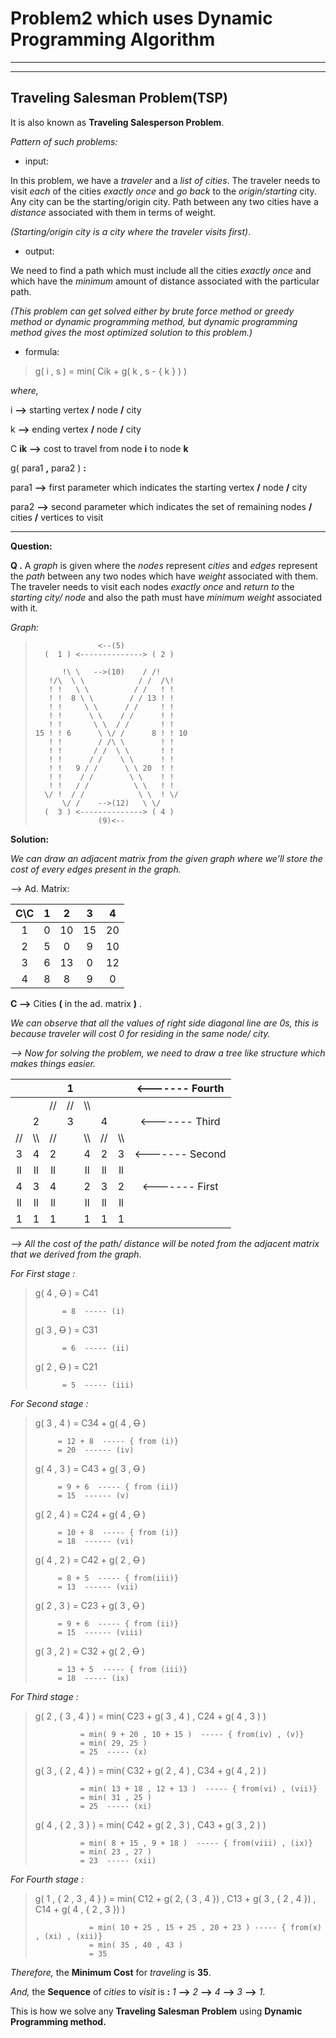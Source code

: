 # Problem2 which uses Dynamic Programming Algorithm

---
---

##  Traveling Salesman Problem(TSP)

It is also known as **Traveling Salesperson Problem**.

*Pattern of such problems:*
- input: 

In this problem, we have a *traveler* and a *list of cities*. The traveler needs to visit *each* of the cities *exactly once* and *go back* to the *origin/starting* city. Any city can be the starting/origin city. Path between any two cities have a  *distance* associated with them in terms of weight.

*(Starting/origin city is a city where the traveler visits first)*.

- output:

We need to find a path which must include all the cities *exactly once* and which have the *minimum* amount of distance associated with the particular path.

*(This problem can get solved either by brute force method or greedy method or dynamic programming method, but dynamic programming method gives the most optimized solution to this problem.)*

- formula:
>g( i , s ) = min( Cik + g( k , s - { k } ) )

*where,*

i **-->** starting vertex **/** node **/** city

k **-->** ending vertex **/** node **/** city

C **ik** **-->** cost to travel from node **i** to node **k**

g( para1 **,** para2 ) **:** 

para1 **-->** first parameter which indicates the starting vertex **/** node **/** city

para2 **-->** second parameter which indicates the set of remaining nodes **/** cities **/** vertices to visit

---


**Question:**

**Q .** A *graph* is given where the *nodes* represent *cities* and *edges* represent the *path* between any two nodes which have *weight* associated with them. The traveler needs to visit each nodes *exactly once* and *return to* the *starting city/ node* and also the path must have *minimum weight* associated with it.

*Graph:*

>                   <--(5)
>       (  1 ) <--------------> ( 2 )
>  
>           !\ \   -->(10)    / /!
>        !/\  \ \            / /  /\!
>        ! !   \ \          / /   ! !
>        ! !  8 \ \        / / 13 ! !
>        ! !     \ \      / /     ! !
>        ! !      \ \    / /      ! !
>        ! !       \ \  / /       ! !
>     15 ! ! 6      \ \/ /      8 ! ! 10
>        ! !        / /\ \        ! !
>        ! !       / /  \ \       ! !
>        ! !      / /    \ \      ! !
>        ! !   9 / /      \ \ 20  ! !
>        ! !    / /        \ \    ! !
>        ! !   / /          \ \   ! !
>       \/ !  / /            \ \  ! \/
>           \/ /    -->(12)   \ \/
>       (  3 ) <--------------> ( 4 )  
>                   (9)<--

 **Solution:**

*We can draw an adjacent matrix from the given graph where we'll store the cost of every edges present in the graph.*

 --> Ad. Matrix: 

|C\C  | 1 | 2 | 3 | 4 |
|:---: | :---: | :---: | :---: | :---: |
| 1 | 0 | 10 | 15 | 20 |
| 2 | 5 | 0 | 9 | 10 |
| 3 | 6 | 13 | 0 | 12 |
| 4 | 8 | 8 | 9 | 0 |

**C -->** Cities **(** in the ad. matrix **)** .

*We can observe that all the values of right side diagonal line are 0s, this is because traveler will cost 0 for residing in the same node/ city.*

*--> Now for solving the problem, we need to draw a tree like structure which makes things easier.*

| | | | 1 | | | | <------- Fourth |
| :---: | :---: | :---: | :---: | :---: | :---: | :---: | :---: |
| | | // | // | \\\ | | |
| | 2 | | 3 | | 4 | | <------- Third |
| // | \\\ | // | | \\\ | // | \\\ |
| 3 | 4 | 2 | | 4 | 2 | 3 | <------- Second |
| ll | ll | ll | | ll | ll | ll |
| 4 | 3 | 4 | | 2 | 3 | 2 | <------- First |
| ll | ll | ll | | ll | ll | ll |
| 1 | 1 | 1 | | 1 | 1 | 1 |

*--> All the cost of the path/ distance will be noted from the adjacent matrix that we derived from the graph.*

*For First stage :*

>g( 4 , ~~O~~ ) = C41       
>  
>           = 8  ----- (i)
>
>g( 3 , ~~O~~ ) = C31
>
>           = 6  ----- (ii)
>
>g( 2 , ~~O~~ ) = C21
>
>           = 5  ----- (iii)


*For Second stage :*

>g( 3 , 4 ) = C34 + g( 4 , ~~O~~ )
>
>          = 12 + 8  ----- { from (i)}
>          = 20  ------ (iv)
>
>g( 4 , 3 ) = C43 + g( 3 , ~~O~~ )
>
>          = 9 + 6  ----- { from (ii)}
>          = 15  ------ (v)
>
>g( 2 , 4 ) = C24 + g( 4 , ~~O~~ )
>
>          = 10 + 8  ----- { from (i)}
>          = 18  ------ (vi)
>
>g( 4 , 2 ) = C42 + g( 2 , ~~O~~ )
>
>          = 8 + 5  ----- { from(iii)}
>          = 13  ------ (vii)
>
>g( 2 , 3 ) = C23 + g( 3 , ~~O~~ )
>
>          = 9 + 6  ----- { from (ii)}
>          = 15  ------ (viii)
>
>g( 3 , 2 ) = C32 + g( 2 , ~~O~~ )
>
>          = 13 + 5  ----- { from (iii)}
>          = 18  ----- (ix)

*For Third stage :*

>g( 2 , { 3 , 4 } ) = min( C23 + g( 3 , 4 ) , C24 + g( 4 , 3 ) )
>            
>               = min( 9 + 20 , 10 + 15 )  ----- { from(iv) , (v)}
>               = min( 29, 25 )
>               = 25  ----- (x)
>
>g( 3 , { 2 , 4 } ) = min( C32 + g( 2 , 4 ) , C34 + g( 4 , 2 ) )
>             
>               = min( 13 + 18 , 12 + 13 )  ----- { from(vi) , (vii)}
>               = min( 31 , 25 )
>               = 25  ----- (xi)
>
>g( 4 , { 2 , 3 } ) = min( C42 + g( 2 , 3 ) , C43 + g( 3 , 2 ) )
>
>               = min( 8 + 15 , 9 + 18 )  ----- { from(viii) , (ix)}
>               = min( 23 , 27 )
>               = 23  ----- (xii)

*For Fourth stage :*

>g( 1 , { 2 , 3 , 4 } ) = min( C12 + g( 2, { 3 , 4 }) , C13 + g( 3 , { 2 , 4 }) , C14 + g( 4 , { 2 , 3 }) )
>
>                 = min( 10 + 25 , 15 + 25 , 20 + 23 ) ----- { from(x) , (xi) , (xii)}
>                 = min( 35 , 40 , 43 )
>                 = 35


*Therefore,* the **Minimum Cost** for *traveling* is **35**.

*And,* the **Sequence** of *cities* to *visit* is **:** *1* **-->** *2* **-->** *4* **-->** *3* **-->** *1*.

This is how we solve any **Traveling Salesman Problem** using **Dynamic Programming method.**